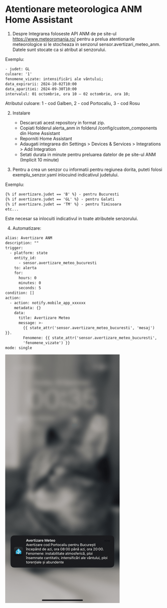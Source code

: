# Atentionare meteorologica ANM Home Assistant

1. Despre
   Integrarea foloseste API ANM de pe site-ul https://www.meteoromania.ro/ pentru a prelua atentionarile meteorologice si le stocheaza in senzorul sensor.avertizari_meteo_anm. Datele sunt stocate ca si atribut al senzorului.

Exemplu:

	- judet: GL
	culoare: '1'
	fenomene_vizate: intensificări ale vântului;
	data_expirarii: 2024-10-02T10:00
	data_aparitiei: 2024-09-30T10:00
	intervalul: 01 octombrie, ora 10 – 02 octombrie, ora 10;

Atributul culoare: 1 - cod Galben, 2 - cod Portocaliu, 3 - cod Rosu


2. Instalare
   - Descarcati acest repository in format zip.
   - Copiati folderul alerta_anm in folderul /config/custom_components din Home Assistant
   - Reporniti Home Assistant
   - Adaugati integrarea din Settings > Devices & Services > Integrations > Add Integration
   - Setati durata in minute pentru preluarea datelor de pe site-ul ANM (Implicit 10 minute)
  
3. Pentru a crea un senzor cu informatii pentru regiunea dorita, puteti folosi exemplu_senzor.yaml inlocuind indicativul judetului.

Exemplu:

	{% if avertizare.judet == 'B' %} - pentru Bucuresti
	{% if avertizare.judet == 'GL' %} - pentru Galati
 	{% if avertizare.judet == 'TM' %} - pentru Timisoara
	etc...

 Este necesar sa inlocuiti indicativul in toate atributele senzorului.

 4. Automatizare:

```
alias: Avertizare ANM
description: ""
trigger:
  - platform: state
    entity_id:
      - sensor.avertizare_meteo_bucuresti
    to: alerta
    for:
      hours: 0
      minutes: 0
      seconds: 5
condition: []
action:
  - action: notify.mobile_app_xxxxxx
    metadata: {}
    data:
      title: Avertizare Meteo
      message: >-
        {{ state_attr('sensor.avertizare_meteo_bucuresti', 'mesaj') }}.
        Fenomene: {{ state_attr('sensor.avertizare_meteo_bucuresti',
        'fenomene_vizate') }}
mode: single
```

![Preview](https://raw.githubusercontent.com/aurelmarius/alerta-anm-ha/refs/heads/main/.github/img/IMG_PREV.png)

